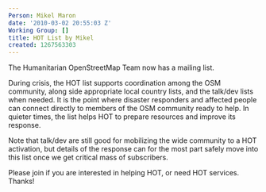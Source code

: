 ```yaml
---
Person: Mikel Maron
date: '2010-03-02 20:55:03 Z'
Working Group: []
title: HOT List by Mikel
created: 1267563303
---
```

<p>The Humanitarian OpenStreetMap Team now has a mailing list.

<p>During crisis, the HOT list supports coordination among the OSM community, along side appropriate local country lists, and the talk/dev lists when needed. It is the point where disaster responders and affected people can connect directly to members of the OSM community ready to help. In quieter times, the list helps HOT to prepare resources and improve its response.

<p>Note that talk/dev are still good for mobilizing the wide community to a HOT activation, but details of the response can for the most part safely move into this list once we get critical mass of subscribers.

<p>Please join if you are interested in helping HOT, or need HOT services. Thanks!
